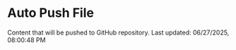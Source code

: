 # Auto Push File

Content that will be pushed to GitHub repository.
Last updated: 06/27/2025, 08:00:48 PM